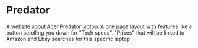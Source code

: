 # Predator
 A website about Acer Predator laptop. A one page layout with features like a button scrolling you down for "Tech specs", "Prices" that will be linked to Amazon and Ebay searches for this specific laptop

